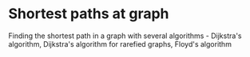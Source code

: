 # Shortest paths at graph
Finding the shortest path in a graph with several algorithms - Dijkstra's algorithm, Dijkstra's algorithm for rarefied graphs, Floyd's algorithm
